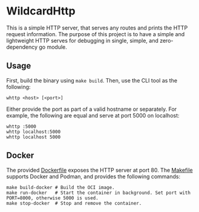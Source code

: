 # WildcardHttp

This is a simple HTTP server, that serves any routes and prints the HTTP request information.
The purpose of this project is to have a simple and lightweight HTTP serves for debugging in
single, simple, and zero-dependency go module.

## Usage

First, build the binary using `make build`.
Then, use the CLI tool as the following:

```
whttp <host> [<port>]
```

Either provide the port as part of a valid hostname or separately.
For example, the following are equal and serve at port 5000 on localhost:

```
whttp :5000
whttp localhost:5000
whttp localhost 5000
```

## Docker

The provided [Dockerfile](./Dockerfile) exposes the HTTP server at port 80.
The [Makefile](./Makefile) supports Docker and Podman, and provides the following commands:

```
make build-docker # Build the OCI image.
make run-docker   # Start the container in background. Set port with PORT=8000, otherwise 5000 is used.
make stop-docker  # Stop and remove the container.
```
